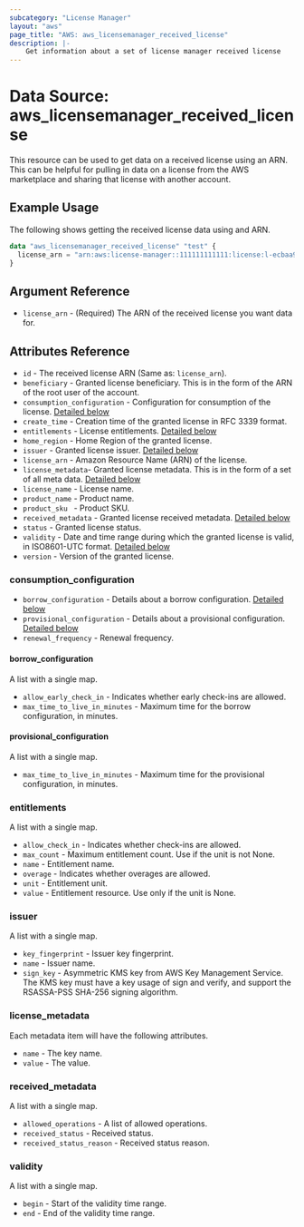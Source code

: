 ```yaml
---
subcategory: "License Manager"
layout: "aws"
page_title: "AWS: aws_licensemanager_received_license"
description: |-
    Get information about a set of license manager received license
---
```


# Data Source: aws_licensemanager_received_license

This resource can be used to get data on a received license using an ARN. This can be helpful for pulling in data on a license from the AWS marketplace and sharing that license with another account.

## Example Usage

The following shows getting the received license data using and ARN.

```terraform
data "aws_licensemanager_received_license" "test" {
  license_arn = "arn:aws:license-manager::111111111111:license:l-ecbaa94eb71a4830b6d7e49268fecaa0"
}
```

## Argument Reference

* `license_arn` - (Required) The ARN of the received license you want data for.

## Attributes Reference

* `id` - The received license ARN (Same as: `license_arn`).
* `beneficiary` - Granted license beneficiary. This is in the form of the ARN of the root user of the account.
* `consumption_configuration` - Configuration for consumption of the license. [Detailed below](#consumption_configuration)
* `create_time` - Creation time of the granted license in RFC 3339 format.
* `entitlements` - License entitlements. [Detailed below](#entitlements)
* `home_region` - Home Region of the granted license.
* `issuer` - Granted license issuer. [Detailed below](#issuer)
* `license_arn` - Amazon Resource Name (ARN) of the license.
* `license_metadata`- Granted license metadata. This is in the form of a set of all meta data. [Detailed below](#license_metadata)
* `license_name` - License name.
* `product_name` - Product name.
* `product_sku ` - Product SKU.
* `received_metadata` - Granted license received metadata. [Detailed below](#received_metadata)
* `status` - Granted license status.
* `validity` - Date and time range during which the granted license is valid, in ISO8601-UTC format. [Detailed below](#validity)
* `version` - Version of the granted license.

### consumption_configuration

* `borrow_configuration` - Details about a borrow configuration. [Detailed below](#borrow_configuration)
* `provisional_configuration` - Details about a provisional configuration. [Detailed below](#provisional_configuration)
* `renewal_frequency` - Renewal frequency.

#### borrow_configuration

A list with a single map.

* `allow_early_check_in` - Indicates whether early check-ins are allowed.
* `max_time_to_live_in_minutes` - Maximum time for the borrow configuration, in minutes.

#### provisional_configuration

A list with a single map.

* `max_time_to_live_in_minutes` - Maximum time for the provisional configuration, in minutes.

### entitlements

A list with a single map.

* `allow_check_in` - Indicates whether check-ins are allowed.
* `max_count` - Maximum entitlement count. Use if the unit is not None.
* `name` - Entitlement name.
* `overage` - Indicates whether overages are allowed.
* `unit` - Entitlement unit.
* `value` - Entitlement resource. Use only if the unit is None.

### issuer

A list with a single map.

* `key_fingerprint` - Issuer key fingerprint.
* `name` - Issuer name.
* `sign_key` - Asymmetric KMS key from AWS Key Management Service. The KMS key must have a key usage of sign and verify, and support the RSASSA-PSS SHA-256 signing algorithm.

### license_metadata

Each metadata item will have the following attributes.

* `name` - The key name.
* `value` - The value.

### received_metadata

A list with a single map.

* `allowed_operations` - A list of allowed operations.
* `received_status` - Received status.
* `received_status_reason` - Received status reason.

### validity

A list with a single map.

* `begin` - Start of the validity time range.
* `end` - End of the validity time range.
